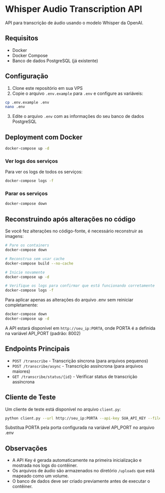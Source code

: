 # Whisper Audio Transcription API

API para transcrição de áudio usando o modelo Whisper da OpenAI.

## Requisitos

- Docker
- Docker Compose
- Banco de dados PostgreSQL (já existente)

## Configuração

1. Clone este repositório em sua VPS
2. Copie o arquivo `.env.example` para `.env` e configure as variáveis:

```bash
cp .env.example .env
nano .env
```

3. Edite o arquivo `.env` com as informações do seu banco de dados PostgreSQL

## Deployment com Docker

```bash
docker-compose up -d
```

### Ver logs dos serviços

Para ver os logs de todos os serviços:

```bash
docker-compose logs -f
```

### Parar os serviços

```bash
docker-compose down
```

## Reconstruindo após alterações no código

Se você fez alterações no código-fonte, é necessário reconstruir as imagens:

```bash
# Pare os containers
docker-compose down

# Reconstrua sem usar cache
docker-compose build --no-cache

# Inicie novamente
docker-compose up -d

# Verifique os logs para confirmar que está funcionando corretamente
docker-compose logs -f
```

Para aplicar apenas as alterações do arquivo .env sem reiniciar completamente:

```bash
docker-compose down
docker-compose up -d
```
A API estará disponível em `http://seu_ip:PORTA`, onde PORTA é a definida na variável API_PORT (padrão: 8002)

## Endpoints Principais

- `POST /transcribe` - Transcrição síncrona (para arquivos pequenos)
- `POST /transcribe/async` - Transcrição assíncrona (para arquivos maiores)
- `GET /transcribe/status/{id}` - Verificar status de transcrição assíncrona

## Cliente de Teste

Um cliente de teste está disponível no arquivo `client.py`:

```bash
python client.py --url http://seu_ip:PORTA --api-key SUA_API_KEY --file caminho/para/audio.mp3 --modo assincrono
```

Substitua PORTA pela porta configurada na variável API_PORT no arquivo .env

## Observações

- A API Key é gerada automaticamente na primeira inicialização e mostrada nos logs do contêiner.
- Os arquivos de áudio são armazenados no diretório `/uploads` que está mapeado como um volume.
- O banco de dados deve ser criado previamente antes de executar o contêiner.
